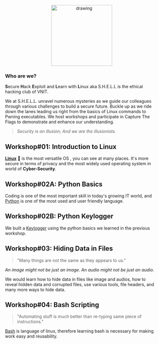 <div align="center"><img src="https://i.imgur.com/lxkHN7e.png" alt="drawing" width="200"/></div>

### Who are we?

**S**ecure **H**ack **E**xploit and **L**earn with **L**inux aka S.H.E.L.L is the ethical hacking club of VNIT.

We at S.H.E.L.L. unravel numerous mysteries as we guide our colleagues through various challenges to build a secure future. Buckle up as we ride down the lanes leading us right from the basics of Linux commands to Pwning executables. We host workshops and participate in Capture The Flags to demonstrate and enhance our understanding.

> *Security is an illusion; 
And we are the illusionists.*

## Workshop#01: Introduction to Linux

**[Linux](https://en.wikipedia.org/wiki/Linus_Torvalds "Linux")** 🐧 is the most versatile OS , you can see at many places.  It\'s more secure in terms of privacy and the most widely used operating system in world of **Cyber-Security**.

## Workshop#02A: Python Basics

Coding is one of the most important skill in today\'s growing IT world, and [Python](https://www.python.org/ "Python") is one of the most used and user friendly language.

## Workshop#02B: Python Keylogger

We built a [Keylogger](https://en.wikipedia.org/wiki/Keystroke_logging "Keylogger") using the python basics we learned in the previous workshop.

## Workshop#03: Hiding Data in Files

> "Many things are not the same as they appears to us."

*An image might not be just an image.
An audio might not be just an audio.*

We would learn how to hide data in files like image and audios, how to reveal hidden data and corrupted files, use various tools, file headers, and many more ways to hide data.

## Workshop#04: Bash Scripting

> "Automating stuff is much better than re-typing same piece of instructions."

[Bash](https://en.wikipedia.org/wiki/Bash_%28Unix_shell%29 "Bash") is language of linux, therefore learning bash is necessary for making work easy and reusability.